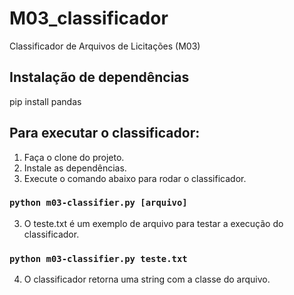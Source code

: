 # M03_classificador
Classificador de Arquivos de Licitações (M03)



## Instalação  de dependências 

pip install pandas

## Para executar o classificador: 
1) Faça o clone do projeto.
3) Instale as dependências.
2) Execute o comando abaixo para rodar o classificador.
### `python m03-classifier.py [arquivo]`
3) O teste.txt é um exemplo de arquivo para testar a execução do classificador.
### `python m03-classifier.py teste.txt`
4) O classificador retorna uma string com a classe do arquivo.
